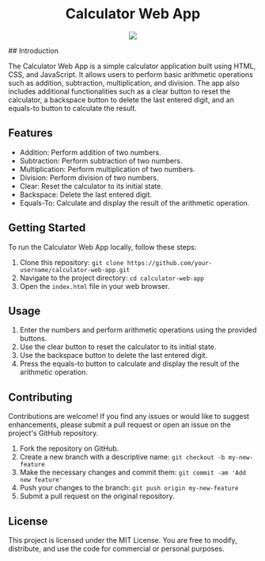 <h1 align="center">Calculator Web App</h1>

<p align="center">
  <img src="![image](https://github.com/Ryomensukuna2003/Calculator/assets/112168836/2d40eea2-f5ef-424d-906b-a2f0b5abb2f2)
"/>
</p>
## Introduction

The Calculator Web App is a simple calculator application built using HTML, CSS, and JavaScript. It allows users to perform basic arithmetic operations such as addition, subtraction, multiplication, and division. The app also includes additional functionalities such as a clear button to reset the calculator, a backspace button to delete the last entered digit, and an equals-to button to calculate the result.

## Features

- Addition: Perform addition of two numbers.
- Subtraction: Perform subtraction of two numbers.
- Multiplication: Perform multiplication of two numbers.
- Division: Perform division of two numbers.
- Clear: Reset the calculator to its initial state.
- Backspace: Delete the last entered digit.
- Equals-To: Calculate and display the result of the arithmetic operation.

## Getting Started

To run the Calculator Web App locally, follow these steps:

1. Clone this repository: `git clone https://github.com/your-username/calculator-web-app.git`
2. Navigate to the project directory: `cd calculator-web-app`
3. Open the `index.html` file in your web browser.

## Usage

1. Enter the numbers and perform arithmetic operations using the provided buttons.
2. Use the clear button to reset the calculator to its initial state.
3. Use the backspace button to delete the last entered digit.
4. Press the equals-to button to calculate and display the result of the arithmetic operation.

## Contributing

Contributions are welcome! If you find any issues or would like to suggest enhancements, please submit a pull request or open an issue on the project's GitHub repository.

1. Fork the repository on GitHub.
2. Create a new branch with a descriptive name: `git checkout -b my-new-feature`
3. Make the necessary changes and commit them: `git commit -am 'Add new feature'`
4. Push your changes to the branch: `git push origin my-new-feature`
5. Submit a pull request on the original repository.

## License

This project is licensed under the MIT License. You are free to modify, distribute, and use the code for commercial or personal purposes.
